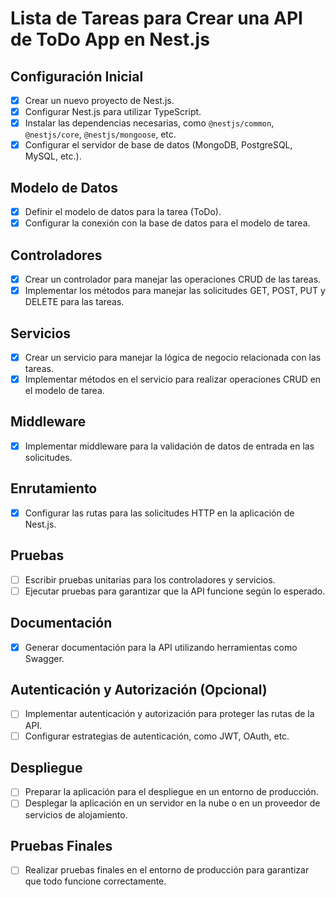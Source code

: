 # Lista de Tareas para Crear una API de ToDo App en Nest.js

## Configuración Inicial
- [x] Crear un nuevo proyecto de Nest.js.
- [x] Configurar Nest.js para utilizar TypeScript.
- [x] Instalar las dependencias necesarias, como `@nestjs/common`, `@nestjs/core`, `@nestjs/mongoose`, etc.
- [x] Configurar el servidor de base de datos (MongoDB, PostgreSQL, MySQL, etc.).

## Modelo de Datos
- [x] Definir el modelo de datos para la tarea (ToDo).
- [x] Configurar la conexión con la base de datos para el modelo de tarea.

## Controladores
- [x] Crear un controlador para manejar las operaciones CRUD de las tareas.
- [x] Implementar los métodos para manejar las solicitudes GET, POST, PUT y DELETE para las tareas.

## Servicios
- [x] Crear un servicio para manejar la lógica de negocio relacionada con las tareas.
- [x] Implementar métodos en el servicio para realizar operaciones CRUD en el modelo de tarea.

## Middleware
- [x] Implementar middleware para la validación de datos de entrada en las solicitudes.

## Enrutamiento
- [x] Configurar las rutas para las solicitudes HTTP en la aplicación de Nest.js.

## Pruebas
- [ ] Escribir pruebas unitarias para los controladores y servicios.
- [ ] Ejecutar pruebas para garantizar que la API funcione según lo esperado.

## Documentación
- [x] Generar documentación para la API utilizando herramientas como Swagger.

## Autenticación y Autorización (Opcional)
- [ ] Implementar autenticación y autorización para proteger las rutas de la API.
- [ ] Configurar estrategias de autenticación, como JWT, OAuth, etc.

## Despliegue
- [ ] Preparar la aplicación para el despliegue en un entorno de producción.
- [ ] Desplegar la aplicación en un servidor en la nube o en un proveedor de servicios de alojamiento.

## Pruebas Finales
- [ ] Realizar pruebas finales en el entorno de producción para garantizar que todo funcione correctamente.
